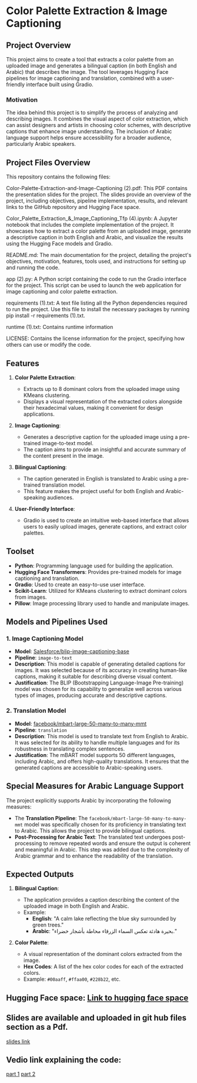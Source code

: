# Color Palette Extraction & Image Captioning

## Project Overview

This project aims to create a tool that extracts a color palette from an uploaded image and generates a bilingual caption (in both English and Arabic) that describes the image. The tool leverages Hugging Face pipelines for image captioning and translation, combined with a user-friendly interface built using Gradio.

### Motivation

The idea behind this project is to simplify the process of analyzing and describing images. It combines the visual aspect of color extraction, which can assist designers and artists in choosing color schemes, with descriptive captions that enhance image understanding. The inclusion of Arabic language support helps ensure accessibility for a broader audience, particularly Arabic speakers.

## Project Files Overview
This repository contains the following files:

Color-Palette-Extraction-and-Image-Captioning (2).pdf:
This PDF contains the presentation slides for the project. The slides provide an overview of the project, including objectives, pipeline implementation, results, and relevant links to the GitHub repository and Hugging Face space.

Color_Palette_Extraction_&_Image_Captioning_Tfp (4).ipynb:
A Jupyter notebook that includes the complete implementation of the project. It showcases how to extract a color palette from an uploaded image, generate a descriptive caption in both English and Arabic, and visualize the results using the Hugging Face models and Gradio.

README.md:
The main documentation for the project, detailing the project's objectives, motivation, features, tools used, and instructions for setting up and running the code.

app (2).py:
A Python script containing the code to run the Gradio interface for the project. This script can be used to launch the web application for image captioning and color palette extraction.

requirements (1).txt:
A text file listing all the Python dependencies required to run the project. Use this file to install the necessary packages by running pip install -r requirements (1).txt.

runtime (1).txt:
Contains runtime information

LICENSE:
Contains the license information for the project, specifying how others can use or modify the code.

## Features

1. **Color Palette Extraction**:
   - Extracts up to 8 dominant colors from the uploaded image using KMeans clustering.
   - Displays a visual representation of the extracted colors alongside their hexadecimal values, making it convenient for design applications.
  
2. **Image Captioning**:
   - Generates a descriptive caption for the uploaded image using a pre-trained image-to-text model.
   - The caption aims to provide an insightful and accurate summary of the content present in the image.
  
3. **Bilingual Captioning**:
   - The caption generated in English is translated to Arabic using a pre-trained translation model.
   - This feature makes the project useful for both English and Arabic-speaking audiences.
  
4. **User-Friendly Interface**:
   - Gradio is used to create an intuitive web-based interface that allows users to easily upload images, generate captions, and extract color palettes.

## Toolset

- **Python**: Programming language used for building the application.
- **Hugging Face Transformers**: Provides pre-trained models for image captioning and translation.
- **Gradio**: Used to create an easy-to-use user interface.
- **Scikit-Learn**: Utilized for KMeans clustering to extract dominant colors from images.
- **Pillow**: Image processing library used to handle and manipulate images.

## Models and Pipelines Used

### 1. **Image Captioning Model**
- **Model**: [Salesforce/blip-image-captioning-base](https://huggingface.co/Salesforce/blip-image-captioning-base)
- **Pipeline**: `image-to-text`
- **Description**: This model is capable of generating detailed captions for images. It was selected because of its accuracy in creating human-like captions, making it suitable for describing diverse visual content.
- **Justification**: The BLIP (Bootstrapping Language-Image Pre-training) model was chosen for its capability to generalize well across various types of images, producing accurate and descriptive captions.

### 2. **Translation Model**
- **Model**: [facebook/mbart-large-50-many-to-many-mmt](https://huggingface.co/facebook/mbart-large-50-many-to-many-mmt)
- **Pipeline**: `translation`
- **Description**: This model is used to translate text from English to Arabic. It was selected for its ability to handle multiple languages and for its robustness in translating complex sentences.
- **Justification**: The mBART model supports 50 different languages, including Arabic, and offers high-quality translations. It ensures that the generated captions are accessible to Arabic-speaking users.

## Special Measures for Arabic Language Support

The project explicitly supports Arabic by incorporating the following measures:
- The **Translation Pipeline**: The `facebook/mbart-large-50-many-to-many-mmt` model was specifically chosen for its proficiency in translating text to Arabic. This allows the project to provide bilingual captions.
- **Post-Processing for Arabic Text**: The translated text undergoes post-processing to remove repeated words and ensure the output is coherent and meaningful in Arabic. This step was added due to the complexity of Arabic grammar and to enhance the readability of the translation.

## Expected Outputs

1. **Bilingual Caption**:
   - The application provides a caption describing the content of the uploaded image in both English and Arabic.
   - Example: 
     - **English**: "A calm lake reflecting the blue sky surrounded by green trees."
     - **Arabic**: "بحيرة هادئة تعكس السماء الزرقاء محاطة بأشجار خضراء."

2. **Color Palette**:
   - A visual representation of the dominant colors extracted from the image.
   - **Hex Codes**: A list of the hex color codes for each of the extracted colors.
   - Example: `#00aaff`, `#ffaa00`, `#228b22`, etc.
  
## Hugging Face space: [Link to hugging face space](https://huggingface.co/spaces/ayajoharji/Color_PaletteExtraction_and_ImageCaptioning)
## Slides are available and uploaded in git hub files section as a Pdf.
[slides link](https://github.com/AyaJoharji/Color-Palette-Extraction-Image-Captioning/blob/main/Color-Palette-Extraction-and-Image-Captioning%20(3).pdf)
## Vedio link explaining the code:
[part 1](https://www.loom.com/share/52bfda38aa3140788271abb66c9e6517?sid=0bdac0d8-b607-4c84-8e44-7dee7a34b67d)
[part 2](https://www.loom.com/share/2d1109f795804b63926e5eb9e0ae860e?sid=d712c1fc-4695-4886-a701-c21089da5218)
                                   
